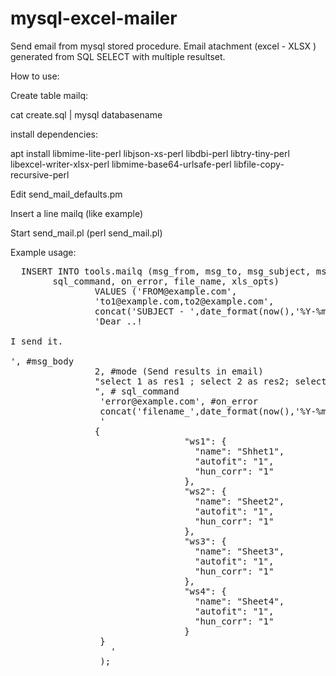 # mysql-excel-mailer
Send email from mysql stored procedure. Email atachment (excel - XLSX ) generated from SQL SELECT with multiple resultset.

How to use:

Create table mailq:

cat create.sql | mysql databasename

install dependencies:

apt install libmime-lite-perl libjson-xs-perl libdbi-perl libtry-tiny-perl libexcel-writer-xlsx-perl libmime-base64-urlsafe-perl  libfile-copy-recursive-perl 

Edit send_mail_defaults.pm

Insert a line mailq (like example)

Start send_mail.pl (perl send_mail.pl)






Example usage:

<pre>
  INSERT INTO tools.mailq (msg_from, msg_to, msg_subject, msg_body,  `mode`, 
		sql_command, on_error, file_name, xls_opts)
                VALUES ('FROM@example.com',                            #from
                'to1@example.com,to2@example.com',                     #to
                concat('SUBJECT - ',date_format(now(),'%Y-%m-%d')),    #msg_subject
                'Dear ..!<br><br>I send it. <br><br>', #msg_body
                2, #mode (Send results in email)
                "select 1 as res1 ; select 2 as res2; select 3 as res3;select 4 as res4;
                ", # sql_command 
                 'error@example.com', #on_error
                 concat('filename_',date_format(now(),'%Y-%m-%d'),'.xlsx'), #file_name
                 '
                {
                                 "ws1": {
                                   "name": "Shhet1",
                                   "autofit": "1",
                                   "hun_corr": "1"
                                 },
                                 "ws2": {
                                   "name": "Sheet2",
                                   "autofit": "1",
                                   "hun_corr": "1"
                                 },
                                 "ws3": {
                                   "name": "Sheet3",
                                   "autofit": "1",
                                   "hun_corr": "1"
                                 },
                                 "ws4": {
                                   "name": "Sheet4",
                                   "autofit": "1",
                                   "hun_corr": "1"
                                 }                             
                 }
                   '                                                   # xls_opts
                 );
</pre>